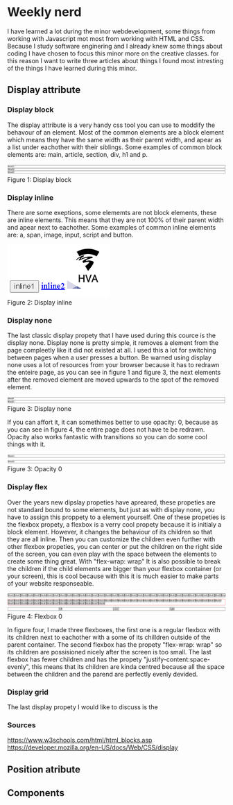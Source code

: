 # Weekly nerd
I have learned a lot during the minor webdevelopment, some things from working with Javascript mot most from working with HTML and CSS. Because I study software enginering and I already knew some things about coding I have chosen to focus this minor more on the creative classes. for this reason I want to write three articles about things I found most intresting of the things I have learned during this minor.

## Display attribute
### Display block 
The display attribute is a very handy css tool you can use to moddify the behavour of an element. Most of the common elements are a block element which means they have the same width as their parent width, and apear as a list under eachother with their siblings. Some examples of common block elements are: main, article, section, div, h1 and p.  

![Display block](img/display-block.png)  
Figure 1: Display block

### Display inline
There are some exeptions, some elememts are not block elements, these are inline elements. This means that they are not 100% of their parent width and apear next to eachother. Some examples of common inline elements are: a, span, image, input, script and button.  

![Display inline](img/display-inline.png)  
Figure 2: Display inline

### Display none
The last classic display propety that I have used during this cource is the display none. Display none is pretty simple, it removes a element from the page compleetly like it did not existed at all. I used this a lot for switching between pages when a user presses a button. Be warned using display none uses a lot of resources from your browser because it has to redrawn the enteire page, as you can see in figure 1 and figure 3, the next elements after the removed element are moved upwards to the spot of the removed element. 

![Display none](img/display-none.png)  
Figure 3: Display none

If you can affort it, it can somethimes better to use opacity: 0, because as you can see in figure 4, the entire page does not have te be redrawn. Opacity also works fantastic with transitions so you can do some cool things with it.

![opacity](img/opacity.png)  
Figure 3: Opacity 0

### Display flex
Over the years new dipslay propeties have apreared, these propeties are not standard bound to some elements, but just as with display none, you have to assign this proppety to a element yourself. One of these propeties is the flexbox propety, a flexbox is a verry cool propety because it is initialy a block element. However, it changes the behaviour of its children so that they are all inline. Then you can customize the children even further with other flexbox propeties, you can center or put the children on the right side of the screen, you can even play with the space between the elements to create some thing great. With "flex-wrap: wrap" It is also possible to break the children if the child elements are bigger than your flexbox container (or your screen), this is cool because with this it is much easier to make parts of your website responseable.

![flex](img/flexbox.PNG)  
Figure 4: Flexbox 0

In figure four, I made three flexboxes, the first one is a regular flexbox with its children next to eachother with a some of its chilldren outside of the parent container. The second flexbox has the propety "flex-wrap: wrap" so its children are possisioned nicely after the screen is too small. The last flexbox has fewer children and has the propety "justify-content:space-evenly", this means that its children are kinda centred because all the space between the children and the parend are perfectly evenly devided.

### Display grid
The last display propety I would like to discuss is the 


### Sources
https://www.w3schools.com/html/html_blocks.asp
https://developer.mozilla.org/en-US/docs/Web/CSS/display



## Position atribute

## Components

